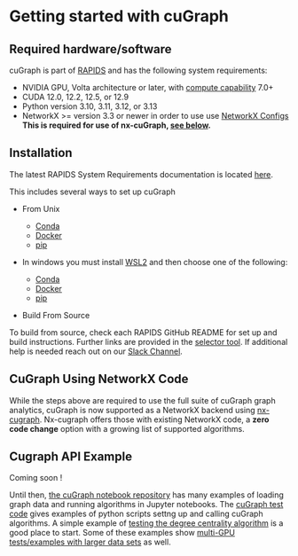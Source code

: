 # Getting started with cuGraph

## Required hardware/software

cuGraph is part of [RAPIDS](https://docs.rapids.ai/user-guide/) and has the following system requirements:
 * NVIDIA GPU, Volta architecture or later, with [compute capability](https://developer.nvidia.com/cuda-gpus) 7.0+
 * CUDA 12.0, 12.2, 12.5, or 12.9
 * Python version 3.10, 3.11, 3.12, or 3.13
 * NetworkX >= version 3.3 or newer in order to use use [NetworkX Configs](https://networkx.org/documentation/stable/reference/backends.html#module-networkx.utils.configs) **This is required for use of nx-cuGraph, [see below](#cugraph-using-networkx-code).**

## Installation
The latest RAPIDS System Requirements documentation is located [here](https://docs.rapids.ai/install#system-req).

This includes several ways to set up cuGraph
* From Unix
    * [Conda](https://docs.rapids.ai/install#wsl-conda)
    * [Docker](https://docs.rapids.ai/install#wsl-docker)
    * [pip](https://docs.rapids.ai/install#wsl-pip)

* In windows you must install [WSL2](https://learn.microsoft.com/en-us/windows/wsl/install) and then choose one of the following:
    * [Conda](https://docs.rapids.ai/install#wsl-conda)
    * [Docker](https://docs.rapids.ai/install#wsl-docker)
    * [pip](https://docs.rapids.ai/install#wsl-pip)

* Build From Source

To build from source, check each RAPIDS GitHub README for set up and build instructions. Further links are provided in the [selector tool](https://docs.rapids.ai/install#selector). If additional help is needed reach out on our [Slack Channel](https://rapids-goai.slack.com/archives/C5E06F4DC).

## CuGraph Using NetworkX Code
While the steps above are required to use the full suite of cuGraph graph analytics, cuGraph is now supported as a NetworkX backend using [nx-cugraph](https://docs.rapids.ai/api/cugraph/nightly/nx_cugraph/nx_cugraph/).
Nx-cugraph offers those with existing NetworkX code, a **zero code change** option with a growing list of supported algorithms.


## Cugraph API Example
Coming soon !


Until then, [the cuGraph notebook repository](https://github.com/rapidsai/cugraph/blob/main/notebooks/README.md) has many examples of loading graph data and running algorithms in Jupyter notebooks. The [cuGraph test code](https://github.com/rapidsai/cugraph/tree/main/python/cugraph/cugraph/tests) gives examples of python scripts settng up and calling cuGraph algorithms. A simple example of [testing the degree centrality algorithm](https://github.com/rapidsai/cugraph/blob/main/python/cugraph/cugraph/tests/centrality/test_degree_centrality.py) is a good place to start. Some of these examples show [multi-GPU tests/examples with larger data sets](https://github.com/rapidsai/cugraph/blob/main/python/cugraph/cugraph/tests/centrality/test_degree_centrality_mg.py) as well.
